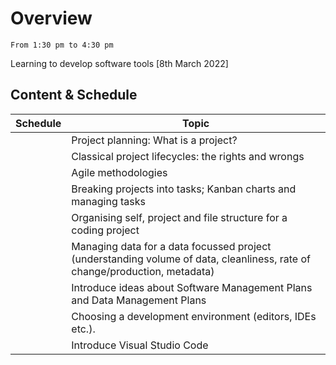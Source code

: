 # Overview

```{admonition} 8th March 2022
From 1:30 pm to 4:30 pm
```


Learning to develop software tools [8th March 2022]

## Content & Schedule

| Schedule | Topic |
| --- | --- |
| |Project planning: What is a project?|
| |Classical project lifecycles: the rights and wrongs|
| |Agile methodologies|
| |Breaking projects into tasks; Kanban charts and managing tasks|
| |Organising self, project and file structure for a coding project|
| |Managing data for a data focussed project (understanding volume of data, cleanliness, rate of change/production, metadata)|
| |Introduce ideas about Software Management Plans and Data Management Plans|
| |Choosing a development environment (editors, IDEs etc.).|
| |Introduce Visual Studio Code|


